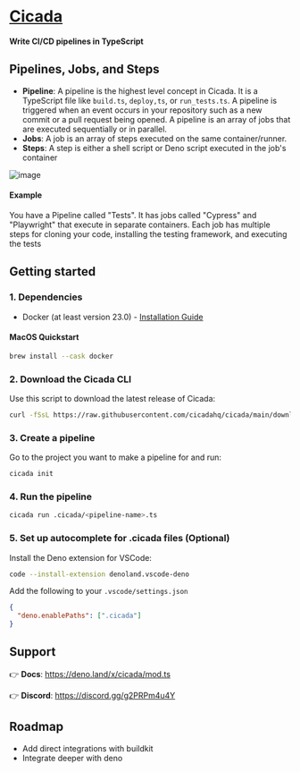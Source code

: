 # [Cicada](https://cicada.build)

**Write CI/CD pipelines in TypeScript**

## Pipelines, Jobs, and Steps

- **Pipeline**: A pipeline is the highest level concept in Cicada. It is a
  TypeScript file like `build.ts`, `deploy,ts`, or `run_tests.ts`. A pipeline is
  triggered when an event occurs in your repository such as a new commit or a
  pull request being opened. A pipeline is an array of jobs that are executed
  sequentially or in parallel.
- **Jobs**: A job is an array of steps executed on the same container/runner.
- **Steps**: A step is either a shell script or Deno script executed in the
  job's container

![image](https://user-images.githubusercontent.com/4949076/229649044-b385b525-946e-4a86-a66d-773547770105.png)

#### **Example**

You have a Pipeline called "Tests". It has jobs called "Cypress" and
"Playwright" that execute in separate containers. Each job has multiple steps
for cloning your code, installing the testing framework, and executing the tests

## Getting started

### 1. Dependencies

- Docker (at least version 23.0) -
  [Installation Guide](https://docs.docker.com/desktop/)

#### MacOS Quickstart

```bash
brew install --cask docker
```

### 2. Download the Cicada CLI

Use this script to download the latest release of Cicada:

```bash
curl -fSsL https://raw.githubusercontent.com/cicadahq/cicada/main/download.sh | sh
```

### 3. Create a pipeline

Go to the project you want to make a pipeline for and run:

```bash
cicada init
```

### 4. Run the pipeline

```bash
cicada run .cicada/<pipeline-name>.ts
```

### 5. Set up autocomplete for .cicada files (Optional)

Install the Deno extension for VSCode:

```bash
code --install-extension denoland.vscode-deno
```

Add the following to your `.vscode/settings.json`

```json
{
  "deno.enablePaths": [".cicada"]
}
```

## Support

👉 **Docs**: https://deno.land/x/cicada/mod.ts

👉 **Discord**: https://discord.gg/g2PRPm4u4Y

## Roadmap

- Add direct integrations with buildkit
- Integrate deeper with deno

